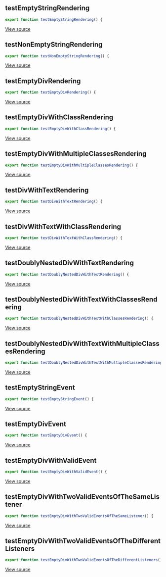## testEmptyStringRendering
```javascript
export function testEmptyStringRendering() {
```

[View source](https://github.com/eeue56/coed/blob/main/src/html_test.ts#L6-L6)
## testNonEmptyStringRendering
```javascript
export function testNonEmptyStringRendering() {
```

[View source](https://github.com/eeue56/coed/blob/main/src/html_test.ts#L11-L11)
## testEmptyDivRendering
```javascript
export function testEmptyDivRendering() {
```

[View source](https://github.com/eeue56/coed/blob/main/src/html_test.ts#L18-L18)
## testEmptyDivWithClassRendering
```javascript
export function testEmptyDivWithClassRendering() {
```

[View source](https://github.com/eeue56/coed/blob/main/src/html_test.ts#L23-L23)
## testEmptyDivWithMultipleClassesRendering
```javascript
export function testEmptyDivWithMultipleClassesRendering() {
```

[View source](https://github.com/eeue56/coed/blob/main/src/html_test.ts#L28-L28)
## testDivWithTextRendering
```javascript
export function testDivWithTextRendering() {
```

[View source](https://github.com/eeue56/coed/blob/main/src/html_test.ts#L42-L42)
## testDivWithTextWithClassRendering
```javascript
export function testDivWithTextWithClassRendering() {
```

[View source](https://github.com/eeue56/coed/blob/main/src/html_test.ts#L47-L47)
## testDoublyNestedDivWithTextRendering
```javascript
export function testDoublyNestedDivWithTextRendering() {
```

[View source](https://github.com/eeue56/coed/blob/main/src/html_test.ts#L63-L63)
## testDoublyNestedDivWithTextWithClassesRendering
```javascript
export function testDoublyNestedDivWithTextWithClassesRendering() {
```

[View source](https://github.com/eeue56/coed/blob/main/src/html_test.ts#L80-L80)
## testDoublyNestedDivWithTextWithMultipleClassesRendering
```javascript
export function testDoublyNestedDivWithTextWithMultipleClassesRendering() {
```

[View source](https://github.com/eeue56/coed/blob/main/src/html_test.ts#L102-L102)
## testEmptyStringEvent
```javascript
export function testEmptyStringEvent() {
```

[View source](https://github.com/eeue56/coed/blob/main/src/html_test.ts#L126-L126)
## testEmptyDivEvent
```javascript
export function testEmptyDivEvent() {
```

[View source](https://github.com/eeue56/coed/blob/main/src/html_test.ts#L135-L135)
## testEmptyDivWithValidEvent
```javascript
export function testEmptyDivWithValidEvent() {
```

[View source](https://github.com/eeue56/coed/blob/main/src/html_test.ts#L144-L144)
## testEmptyDivWithTwoValidEventsOfTheSameListener
```javascript
export function testEmptyDivWithTwoValidEventsOfTheSameListener() {
```

[View source](https://github.com/eeue56/coed/blob/main/src/html_test.ts#L158-L158)
## testEmptyDivWithTwoValidEventsOfTheDifferentListeners
```javascript
export function testEmptyDivWithTwoValidEventsOfTheDifferentListeners() {
```

[View source](https://github.com/eeue56/coed/blob/main/src/html_test.ts#L172-L172)